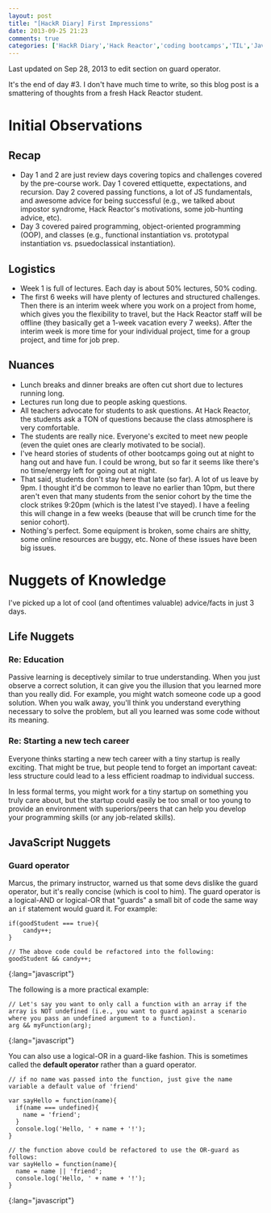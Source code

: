 ```yaml
---
layout: post
title: "[HackR Diary] First Impressions"
date: 2013-09-25 21:23
comments: true
categories: ['HackR Diary','Hack Reactor','coding bootcamps','TIL','JavaScript']
---
```


<p class="last-updated">Last updated on Sep 28, 2013 to edit section on guard operator.</p>

It's the end of day #3. I don't have much time to write, so this blog post is a smattering of thoughts from a fresh Hack Reactor student.

# Initial Observations

## Recap

- Day 1 and 2 are just review days covering topics and challenges covered by the pre-course work. Day 1 covered ettiquette, expectations, and recursion. Day 2 covered passing functions, a lot of JS fundamentals, and awesome advice for being successful (e.g., we talked about impostor syndrome, Hack Reactor's motivations, some job-hunting advice, etc).
- Day 3 covered paired programming, object-oriented programming (OOP), and classes (e.g., functional instantiation vs. prototypal instantiation vs. psuedoclassical instantiation).

## Logistics

- Week 1 is full of lectures. Each day is about 50% lectures, 50% coding.
- The first 6 weeks will have plenty of lectures and structured challenges. Then there is an interim week where you work on a project from home, which gives you the flexibility to travel, but the Hack Reactor staff will be offline (they basically get a 1-week vacation every 7 weeks). After the interim week is more time for your individual project, time for a group project, and time for job prep.

## Nuances

- Lunch breaks and dinner breaks are often cut short due to lectures running long.
- Lectures run long due to people asking questions.
- All teachers advocate for students to ask questions. At Hack Reactor, the students ask a TON of questions because the class atmosphere is very comfortable.
- The students are really nice. Everyone's excited to meet new people (even the quiet ones are clearly motivated to be social).
- I've heard stories of students of other bootcamps going out at night to hang out and have fun. I could be wrong, but so far it seems like there's no time/energy left for going out at night.
- That said, students don't stay here that late (so far). A lot of us leave by 9pm. I thought it'd be common to leave no earlier than 10pm, but there aren't even that many students from the senior cohort by the time the clock strikes 9:20pm (which is the latest I've stayed). I have a feeling this will change in a few weeks (beause that will be crunch time for the senior cohort).
- Nothing's perfect. Some equipment is broken, some chairs are shitty, some online resources are buggy, etc. None of these issues have been big issues.

# Nuggets of Knowledge

I've picked up a lot of cool (and oftentimes valuable) advice/facts in just 3 days.

## Life Nuggets

### Re: **Education**

Passive learning is deceptively similar to true understanding. When you just observe a correct solution, it can give you the illusion that you learned more than you really did. For example, you might watch someone code up a good solution. When you walk away, you'll think you understand everything necessary to solve the problem, but all you learned was some code without its meaning.

### Re: **Starting a new tech career**

Everyone thinks starting a new tech career with a tiny startup is really exciting. That might be true, but people tend to forget an important caveat: less structure could lead to a less efficient roadmap to individual success.

In less formal terms, you might work for a tiny startup on something you truly care about, but the startup could easily be too small or too young to provide an environment with superiors/peers that can help you develop your programming skills (or any job-related skills).

## JavaScript Nuggets

### Guard operator

Marcus, the primary instructor, warned us that some devs dislike the guard operator, but it's really concise (which is cool to him). The guard operator is a logical-AND or logical-OR that "guards" a small bit of code the same way an `if` statement would guard it. For example:

~~~
if(goodStudent === true){
    candy++;
}

// The above code could be refactored into the following:
goodStudent && candy++;
~~~
{:lang="javascript"}

The following is a more practical example:

~~~
// Let's say you want to only call a function with an array if the array is NOT undefined (i.e., you want to guard against a scenario where you pass an undefined argument to a function).
arg && myFunction(arg);
~~~
{:lang="javascript"}

You can also use a logical-OR in a guard-like fashion. This is sometimes called the **default operator** rather than a guard operator.

~~~
// if no name was passed into the function, just give the name variable a default value of 'friend'

var sayHello = function(name){
  if(name === undefined){
    name = 'friend';
  }
  console.log('Hello, ' + name + '!');
}

// the function above could be refactored to use the OR-guard as follows:
var sayHello = function(name){
  name = name || 'friend';
  console.log('Hello, ' + name + '!');
}
~~~
{:lang="javascript"}